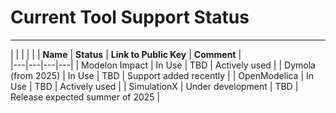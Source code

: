 # Current Tool Support Status

-----------------------

|  | |  | | 
|  **Name**  | **Status**   | **Link to Public Key**  |  **Comment** |  
|---|---|---|---|
|  Modelon Impact | In Use  | TBD  | Actively used  |
|  Dymola (from 2025) | In Use  | TBD  | Support added recently  |
|  OpenModelica | In Use  | TBD  | Actively used  | 
|  SimulationX | Under development  | TBD  | Release expected summer of 2025  |
